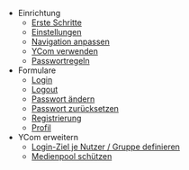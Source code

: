 
- Einrichtung
    - [Erste Schritte](main.first-steps.md)
    - [Einstellungen](main.settings.md)
    - [Navigation anpassen](main.navigation.md)
    - [YCom verwenden](user.details.md)
    - [Passwortregeln](main.password_rules.md)
- Formulare
    - [Login](main.login.md)
    - [Logout](main.logout.md)
    - [Passwort ändern](main.change_password.md)
    - [Passwort zurücksetzen](main.reset_password.md)
    - [Registrierung](main.register.md)
    - [Profil](main.profile.md)
- YCom erweitern
    - [Login-Ziel je Nutzer / Gruppe definieren](trick.target_per_type.md)
    - [Medienpool schützen](media_auth.info.md)
